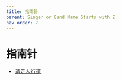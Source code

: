 ```yaml
---
title: 指南针
parent: Singer or Band Name Starts with Z
nav_order: 7
---
```


# 指南针

- [请走人行道](/lyrics/Zhi_Nan_Zhen/qingzourenxingdao)